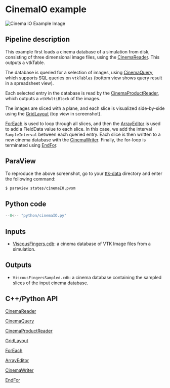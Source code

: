 # CinemaIO example

![Cinema IO Example Image](https://topology-tool-kit.github.io/img/gallery/cinemaReader.jpeg)

## Pipeline description
This example first loads a cinema database of a simulation from disk, consisting of three dimensional image files, using the [CinemaReader](https://topology-tool-kit.github.io/doc/html/classttkCinemaReader.html). This outputs a vtkTable.

The database is queried for a selection of images, using [CinemaQuery](https://topology-tool-kit.github.io/doc/html/classttkCinemaQuery.html), which supports SQL queries on `vtkTables` (bottom view shows query result in a spreadsheet view).

Each selected entry in the database is read by the [CinemaProductReader](https://topology-tool-kit.github.io/doc/html/classttkCinemaProductReader.html), which outputs a `vtkMultiBlock` of the images.

The images are sliced with a plane, and each slice is visualized side-by-side using the [GridLayout](https://topology-tool-kit.github.io/doc/html/classttkGridLayout.html) (top view in screenshot).

[ForEach](https://topology-tool-kit.github.io/doc/html/classttkForEach.html) is used to loop through all slices, and then the [ArrayEditor](https://topology-tool-kit.github.io/doc/html/classttkArrayEditor.html) is used to add a FieldData value to each slice. In this case, we add the interval  `SampleInterval` between each queried entry. Each slice is then written to a new cinema database with the [CinemaWriter](https://topology-tool-kit.github.io/doc/html/classttkCinemaWriter.html). Finally, the for-loop is terminated using [EndFor](https://topology-tool-kit.github.io/doc/html/classttkEndFor.html).

## ParaView
To reproduce the above screenshot, go to your [ttk-data](https://github.com/topology-tool-kit/ttk-data) directory and enter the following command:
``` bash
$ paraview states/cinemaIO.pvsm
```

## Python code

``` python  linenums="1"
--8<-- "python/cinemaIO.py"
```

## Inputs
- [ViscousFingers.cdb](https://github.com/topology-tool-kit/ttk-data/tree/dev/ViscousFingers.cdb): a cinema database of VTK Image files from a simulation.

## Outputs
- `ViscousFingersSampled.cdb`: a cinema database containing the sampled slices of the input cinema database.

## C++/Python API
[CinemaReader](https://topology-tool-kit.github.io/doc/html/classttkCinemaReader.html)

[CinemaQuery](https://topology-tool-kit.github.io/doc/html/classttkCinemaQuery.html)

[CinemaProductReader](https://topology-tool-kit.github.io/doc/html/classttkCinemaProductReader.html)

[GridLayout](https://topology-tool-kit.github.io/doc/html/classttkGridLayout.html)

[ForEach](https://topology-tool-kit.github.io/doc/html/classttkForEach.html)

[ArrayEditor](https://topology-tool-kit.github.io/doc/html/classttkArrayEditor.html)

[CinemaWriter](https://topology-tool-kit.github.io/doc/html/classttkCinemaWriter.html)

[EndFor](https://topology-tool-kit.github.io/doc/html/classttkEndFor.html)

